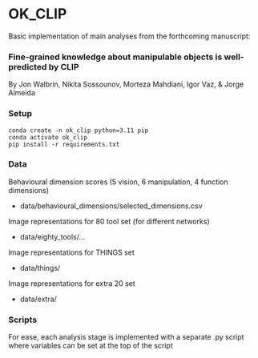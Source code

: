 # OK_CLIP

Basic implementation of main analyses from the forthcoming manuscript:

### Fine-grained knowledge about manipulable objects is well-predicted by CLIP

By Jon Walbrin, Nikita Sossounov, Morteza Mahdiani, Igor Vaz, & Jorge Almeida

### Setup

``` 
conda create -n ok_clip python=3.11 pip
conda activate ok_clip
pip install -r requirements.txt
```

### Data

Behavioural dimension scores (5 vision, 6 manipulation, 4 function dimensions)
- data/behavioural_dimensions/selected_dimensions.csv

Image representations for 80 tool set (for different networks)
- data/eighty_tools/...

Image representations for THINGS set 
- data/things/

Image representations for extra 20 set 
- data/extra/

### Scripts

For ease, each analysis stage is implemented with a separate .py script where variables can be set at the top of the script




